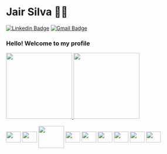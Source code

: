 # Jair Silva :man_technologist:

[![Linkedin Badge](https://img.shields.io/badge/-LinkedIn-blue?style=flat-square&logo=Linkedin&logoColor=white&link=https://www.linkedin.com/in/jair-silva-03a8791b7/)](https://www.linkedin.com/in/jair-silva-03a8791b7/)
[![Gmail Badge](https://img.shields.io/badge/-Gmail-c14438?style=flat-square&logo=Gmail&logoColor=white&link=mailto:Jroliveira.sa@gmail.com)](mailto:Jroliveira.sa@gmail.com)

### Hello! Welcome to my profile

<a href="https://github.com/Jrolisilva/github-readme-stats">
  <img height="180em" src="https://github-readme-stats.vercel.app/api?username=Jrolisilva&show_icons=true&theme=dark&include_all_commits=trues&count_private=true" />
</a>
<a href="https://github.com/Jrolisilva/convoychat">
  <img height="180em" src="https://github-readme-stats.vercel.app/api/top-langs/?username=Jrolisilva&layout=compact&langs_count=16&theme=dark" />
</a>

<div style="display: inline_block"><br>
  <img align="center" height="30" width="40" src="https://cdn.jsdelivr.net/gh/devicons/devicon/icons/ubuntu/ubuntu-plain.svg" />
  <img align="center" height="30" width="40" src="https://cdn.jsdelivr.net/gh/devicons/devicon/icons/ruby/ruby-original.svg" />
  <img align="center" height="60" width="70" src="https://cdn.jsdelivr.net/gh/devicons/devicon/icons/rails/rails-plain-wordmark.svg" />
  <img align="center" height="30" width="40"  src="https://cdn.jsdelivr.net/gh/devicons/devicon/icons/postgresql/postgresql-original-wordmark.svg" />
  <img align="center" height="30" width="40" src="https://cdn.jsdelivr.net/gh/devicons/devicon/icons/mongodb/mongodb-original-wordmark.svg" />
  <img align="center" height="30" width="40" src="https://cdn.jsdelivr.net/gh/devicons/devicon/icons/c/c-original.svg" />
  <img align="center" height="30" width="40" src="https://cdn.jsdelivr.net/gh/devicons/devicon/icons/javascript/javascript-original.svg" />
  <img align="center" height="30" width="40" src="https://cdn.jsdelivr.net/gh/devicons/devicon/icons/html5/html5-original.svg" />
  <img align="center" height="30" width="40" src="https://cdn.jsdelivr.net/gh/devicons/devicon/icons/css3/css3-original.svg" />
</div>  

<!---
Jrolisilva/Jrolisilva is a ✨ special ✨ repository because its `README.md` (this file) appears on your GitHub profile.
You can click the Preview link to take a look at your changes.
--->
